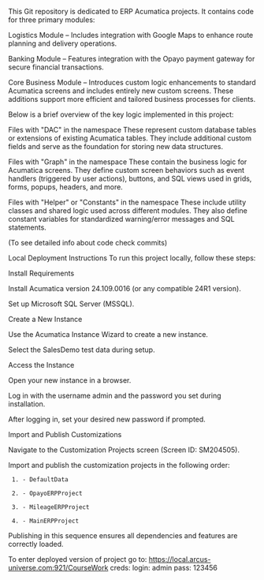 This Git repository is dedicated to ERP Acumatica projects. It contains code for three primary modules:

Logistics Module – Includes integration with Google Maps to enhance route planning and delivery operations.

Banking Module – Features integration with the Opayo payment gateway for secure financial transactions.

Core Business Module – Introduces custom logic enhancements to standard Acumatica screens and includes entirely new custom screens. These additions support more efficient and tailored business processes for clients.

Below is a brief overview of the key logic implemented in this project:

Files with "DAC" in the namespace
These represent custom database tables or extensions of existing Acumatica tables. They include additional custom fields and serve as the foundation for storing new data structures.

Files with "Graph" in the namespace
These contain the business logic for Acumatica screens. They define custom screen behaviors such as event handlers (triggered by user actions), buttons, and SQL views used in grids, forms, popups, headers, and more.

Files with "Helper" or "Constants" in the namespace
These include utility classes and shared logic used across different modules. They also define constant variables for standardized warning/error messages and SQL statements.

(To see detailed info about code check commits)

  Local Deployment Instructions
  To run this project locally, follow these steps:
  
  Install Requirements
  
  Install Acumatica version 24.109.0016 (or any compatible 24R1 version).
  
  Set up Microsoft SQL Server (MSSQL).
  
  Create a New Instance
  
  Use the Acumatica Instance Wizard to create a new instance.
  
  Select the SalesDemo test data during setup.
  
  Access the Instance
  
  Open your new instance in a browser.
  
  Log in with the username admin and the password you set during installation.
  
  After logging in, set your desired new password if prompted.
  
  Import and Publish Customizations
  
  Navigate to the Customization Projects screen (Screen ID: SM204505).
  
  Import and publish the customization projects in the following order:
  
     1. - DefaultData
      
     2. - OpayoERPProject
      
     3. - MileageERPProject
      
     4. - MainERPProject
    
  Publishing in this sequence ensures all dependencies and features are correctly loaded.

  To enter deployed version of project go to: https://local.arcus-universe.com:921/CourseWork
  creds:
   login: admin
   pass: 123456
